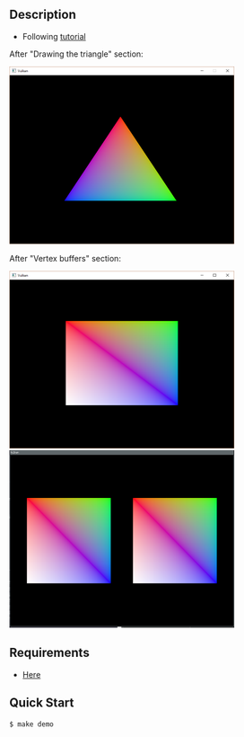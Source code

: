 ## Description
- Following [tutorial](https://vulkan-tutorial.com/)

After "Drawing the triangle" section:
<div align="left"><img src="https://raw.githubusercontent.com/loop614/vulkandemo/main/triangle.png" width=401 height=316 alt="triangle"/></div>

After "Vertex buffers" section:
<div align="left"><img src="https://raw.githubusercontent.com/loop614/vulkandemo/main/indexed_rectangle.png" width=401 height=316 alt="indexed_rectangle"/></div>

<div align="left"><img src="https://raw.githubusercontent.com/loop614/vulkandemo/main/double_rectangle.png" width=401 height=316 alt="double_rectangle"/></div>

## Requirements
- [Here](https://vulkan-tutorial.com/Development_environment)

## Quick Start
```console
$ make demo
```
